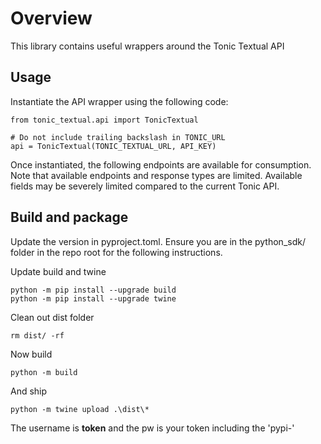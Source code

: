 # Overview
This library contains useful wrappers around the Tonic Textual API

## Usage

Instantiate the API wrapper using the following code:

```
from tonic_textual.api import TonicTextual

# Do not include trailing backslash in TONIC_URL
api = TonicTextual(TONIC_TEXTUAL_URL, API_KEY)
```

Once instantiated, the following endpoints are available for consumption. Note that available endpoints and response types are limited. Available fields may be severely limited compared to the current Tonic API.

## Build and package

Update the version in pyproject.toml.  Ensure you are in the python_sdk/ folder in the repo root for the following instructions.

Update build and twine

```
python -m pip install --upgrade build
python -m pip install --upgrade twine
```

Clean out dist folder

```
rm dist/ -rf
```

Now build

```
python -m build
```

And ship

```
python -m twine upload .\dist\*
```

The username is __token__ and the pw is your token including the 'pypi-'
